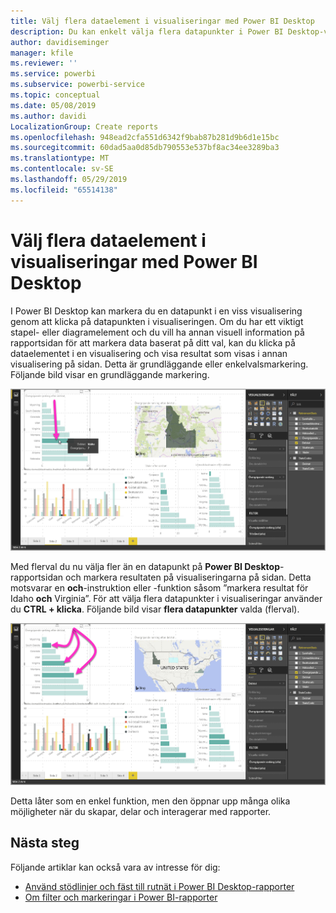 ```yaml
---
title: Välj flera dataelement i visualiseringar med Power BI Desktop
description: Du kan enkelt välja flera datapunkter i Power BI Desktop-visualiseringar med CTRL + klicka
author: davidiseminger
manager: kfile
ms.reviewer: ''
ms.service: powerbi
ms.subservice: powerbi-service
ms.topic: conceptual
ms.date: 05/08/2019
ms.author: davidi
LocalizationGroup: Create reports
ms.openlocfilehash: 948ead2cfa551d6342f9bab87b281d9b6d1e15bc
ms.sourcegitcommit: 60dad5aa0d85db790553e537bf8ac34ee3289ba3
ms.translationtype: MT
ms.contentlocale: sv-SE
ms.lasthandoff: 05/29/2019
ms.locfileid: "65514138"
---
```

# <a name="multi-select-data-elements-in-visuals-using-power-bi-desktop"></a>Välj flera dataelement i visualiseringar med Power BI Desktop

I Power BI Desktop kan markera du en datapunkt i en viss visualisering genom att klicka på datapunkten i visualiseringen. Om du har ett viktigt stapel- eller diagramelement och du vill ha annan visuell information på rapportsidan för att markera data baserat på ditt val, kan du klicka på dataelementet i en visualisering och visa resultat som visas i annan visualisering på sidan. Detta är grundläggande eller enkelvalsmarkering. Följande bild visar en grundläggande markering. 

![Enskild datapunkt som valts](media/desktop-multi-select/multi-select_01.png)

Med flerval du nu välja fler än en datapunkt på **Power BI Desktop**-rapportsidan och markera resultaten på visualiseringarna på sidan. Detta motsvarar en **och**-instruktion eller -funktion såsom ”markera resultat för Idaho **och** Virginia”. För att välja flera datapunkter i visualiseringar använder du **CTRL + klicka**. Följande bild visar **flera datapunkter** valda (flerval).

![Flera datapunkter som har valts](media/desktop-multi-select/multi-select_02.png)

Detta låter som en enkel funktion, men den öppnar upp många olika möjligheter när du skapar, delar och interagerar med rapporter. 

## <a name="next-steps"></a>Nästa steg

Följande artiklar kan också vara av intresse för dig:

* [Använd stödlinjer och fäst till rutnät i Power BI Desktop-rapporter](desktop-gridlines-snap-to-grid.md)
* [Om filter och markeringar i Power BI-rapporter](power-bi-reports-filters-and-highlighting.md)

